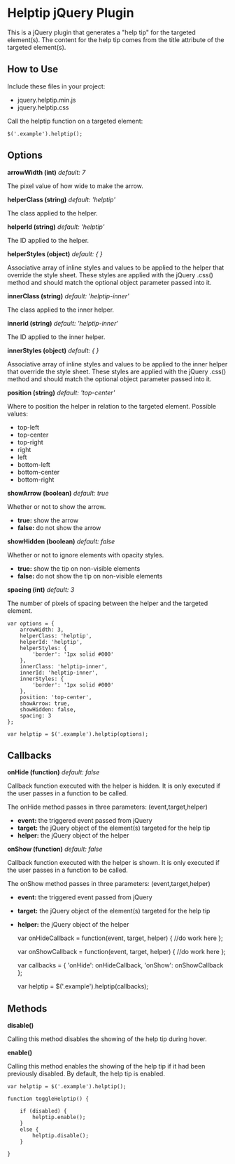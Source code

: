 Helptip jQuery Plugin
=====================

This is a jQuery plugin that generates a "help tip" for the targeted element(s). The content for the help tip comes from the title attribute of the targeted element(s).


How to Use
----------

Include these files in your project:

- jquery.helptip.min.js
- jquery.helptip.css

Call the helptip function on a targeted element: 

    $('.example').helptip();


Options
-------

**arrowWidth (int)** _default: 7_

The pixel value of how wide to make the arrow.


**helperClass (string)** _default: 'helptip'_

The class applied to the helper.


**helperId (string)** _default: 'helptip'_

The ID applied to the helper.


**helperStyles (object)** _default: { }_

Associative array of inline styles and values to be applied to the helper that override the style sheet. These styles are applied with the jQuery .css() method and should match the optional object parameter passed into it.


**innerClass (string)** _default: 'helptip-inner'_

The class applied to the inner helper.


**innerId (string)** _default: 'helptip-inner'_

The ID applied to the inner helper.


**innerStyles (object)** _default: { }_

Associative array of inline styles and values to be applied to the inner helper that override the style sheet. These styles are applied with the jQuery .css() method and should match the optional object parameter passed into it.


**position (string)** _default: 'top-center'_

Where to position the helper in relation to the targeted element. Possible values:
- top-left
- top-center
- top-right
- right
- left
- bottom-left
- bottom-center
- bottom-right


**showArrow (boolean)** _default: true_

Whether or not to show the arrow.
- **true:** show the arrow
- **false:** do not show the arrow


**showHidden (boolean)** _default: false_

Whether or not to ignore elements with opacity styles.
- **true:** show the tip on non-visible elements
- **false:** do not show the tip on non-visible elements


**spacing (int)** _default: 3_

The number of pixels of spacing between the helper and the targeted element.


    var options = {
        arrowWidth: 3,
        helperClass: 'helptip',
        helperId: 'helptip',
        helperStyles: {
            'border': '1px solid #000'
        },
        innerClass: 'helptip-inner',
        innerId: 'helptip-inner',
        innerStyles: {
            'border': '1px solid #000'            
        },
        position: 'top-center',
        showArrow: true,
        showHidden: false,
        spacing: 3        
    };
    
    var helptip = $('.example').helptip(options);


Callbacks
---------

**onHide (function)** _default: false_

Callback function executed with the helper is hidden. It is only executed if the user passes in a function to be called.

The onHide method passes in three parameters: (event,target,helper)
- **event:** the triggered event passed from jQuery
- **target:** the jQuery object of the element(s) targeted for the help tip
- **helper:** the jQuery object of the helper


**onShow (function)** _default: false_

Callback function executed with the helper is shown. It is only executed if the user passes in a function to be called.

The onShow method passes in three parameters: (event,target,helper)
- **event:** the triggered event passed from jQuery
- **target:** the jQuery object of the element(s) targeted for the help tip
- **helper:** the jQuery object of the helper

    var onHideCallback = function(event, target, helper) {
        //do work here
    };
    
    var onShowCallback = function(event, target, helper) {
        //do work here
    };
    
    var callbacks = {
        'onHide': onHideCallback,
        'onShow': onShowCallback
    };
    
    var helptip = $('.example').helptip(callbacks);


Methods
-------

**disable()**

Calling this method disables the showing of the help tip during hover.


**enable()**

Calling this method enables the showing of the help tip if it had been previously disabled. By default, the help tip is enabled.


    var helptip = $('.example').helptip();
    
    function toggleHelptip() {
    
        if (disabled) {
            helptip.enable();
        }
        else {
            helptip.disable();
        }
    
    }